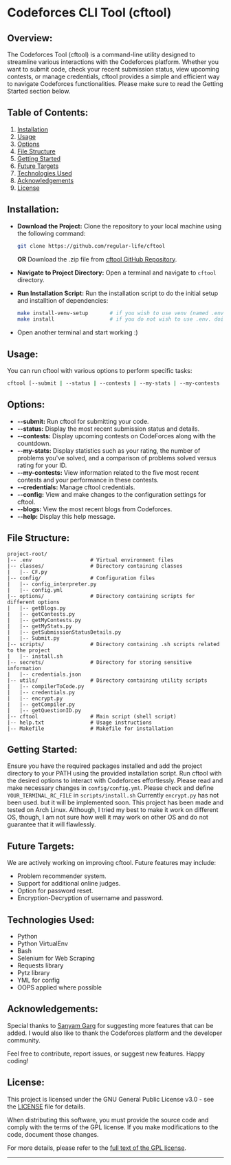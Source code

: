 # Codeforces CLI Tool (cftool)

## Overview:

The Codeforces Tool (cftool) is a command-line utility designed to streamline various interactions with the Codeforces platform. Whether you want to submit code, check your recent submission status, view upcoming contests, or manage credentials, cftool provides a simple and efficient way to navigate Codeforces functionalities.
Please make sure to read the Getting Started section below.

## Table of Contents:

1. [Installation](#installation)
2. [Usage](#usage)
3. [Options](#options)
4. [File Structure](#file-structure)
5. [Getting Started](#getting-started)
6. [Future Targets](#future-targets)
7. [Technologies Used](#technologies-used)
8. [Acknowledgements](#acknowledgements)
9. [License](#license)

## Installation:

  - **Download the Project:**
    Clone the repository to your local machine using the following command:
    ```bash
    git clone https://github.com/regular-life/cftool
    ```
    **OR**
    Download the .zip file from [cftool GitHub Repository](https://github.com/regular-life/cftool).

  - **Navigate to Project Directory:**
    Open a terminal and navigate to `cftool` directory.

  - **Run Installation Script:**
    Run the installation script to do the initial setup and installtion of dependencies:
    ```bash
    make install-venv-setup       # if you wish to use venv (named .env) setup
    make install                  # if you do not wish to use .env. doing this will delete .env folder (~400 MB)
    ```
  - Open another terminal and start working :) 

## Usage:

You can run cftool with various options to perform specific tasks:

```bash
cftool [--submit | --status | --contests | --my-stats | --my-contests | --credentials | --config | --blogs | --help]
```

## Options:

- **--submit:** Run cftool for submitting your code.
- **--status:** Display the most recent submission status and details.
- **--contests:** Display upcoming contests on CodeForces along with the countdown.
- **--my-stats:** Display statistics such as your rating, the number of problems you've solved, and a comparison of problems solved versus rating for your ID.
- **--my-contests:** View information related to the five most recent contests and your performance in these contests.
- **--credentials:** Manage cftool credentials.
- **--config:** View and make changes to the configuration settings for cftool.
- **--blogs:** View the most recent blogs from Codeforces.
- **--help:** Display this help message.

## File Structure:
```
project-root/
|-- .env                   # Virtual environment files
|-- classes/               # Directory containing classes
|   |-- CF.py
|-- config/                # Configuration files
|   |-- config_interpreter.py
|   |-- config.yml
|-- options/               # Directory containing scripts for different options
|   |-- getBlogs.py
|   |-- getContests.py
|   |-- getMyContests.py
|   |-- getMyStats.py
|   |-- getSubmissionStatusDetails.py
|   |-- Submit.py
|-- scripts/               # Directory containing .sh scripts related to the project
|   |-- install.sh
|-- secrets/               # Directory for storing sensitive information
|   |-- credentials.json
|-- utils/                 # Directory containing utility scripts
|   |-- compilerToCode.py
|   |-- credentials.py
|   |-- encrypt.py
|   |-- getCompiler.py
|   |-- getQuestionID.py
|-- cftool                 # Main script (shell script)
|-- help.txt               # Usage instructions
|-- Makefile               # Makefile for installation
```

## Getting Started:

Ensure you have the required packages installed and add the project directory to your PATH using the provided installation script. Run cftool with the desired options to interact with Codeforces effortlessly.
Please read and make necessary changes in `config/config.yml`.
Please check and define `YOUR_TERMINAL_RC_FILE` in `scripts/install.sh`
Currently `encrypt.py` has not been used. but it will be implemented soon.
This project has been made and tested on Arch Linux. Although, I tried my best to make it work on different OS, though, I am not sure how well it may work on other OS and do not guarantee that it will flawlessly.

## Future Targets:

We are actively working on improving cftool. Future features may include:

- Problem recommender system.
- Support for additional online judges.
- Option for password reset.
- Encryption-Decryption of username and password.

## Technologies Used:

- Python
- Python VirtualEnv
- Bash
- Selenium for Web Scraping
- Requests library
- Pytz library
- YML for config
- OOPS applied where possible

## Acknowledgements:

Special thanks to [Sanyam Garg](https://github.com/SanyamGarg12) for suggesting more features that can be added.
I would also like to thank the Codeforces platform and the developer community.

Feel free to contribute, report issues, or suggest new features. Happy coding!

## License:
This project is licensed under the GNU General Public License v3.0 - see the [LICENSE](LICENSE) file for details.

When distributing this software, you must provide the source code and comply with the terms of the GPL license. If you make modifications to the code, document those changes.

For more details, please refer to the [full text of the GPL license](https://www.gnu.org/licenses/gpl-3.0.html).

---

